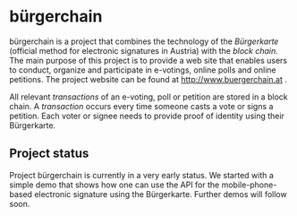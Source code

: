 # bürgerchain

bürgerchain is a project that combines the technology of the *Bürgerkarte*
(official method for electronic signatures in Austria) with the *block chain*.
The main purpose of this project is to provide a web site that enables users
to conduct, organize and participate in e-votings, online polls and online 
petitions. The project website can be found at http://www.buergerchain.at .

All relevant _transactions_ of an e-voting, poll or petition are stored in 
a block chain. A _transaction_ occurs every time someone casts a vote or signs
a petition. Each voter or signee needs to provide proof of identity using their
Bürgerkarte.

## Project status

Project bürgerchain is currently in a very early status. We started with a
simple demo that shows how one can use the API for the mobile-phone-based
electronic signature using the Bürgerkarte. Further demos will follow soon.